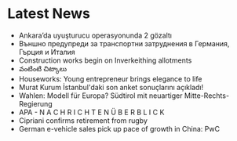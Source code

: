 # Latest News
-  Ankara’da uyuşturucu operasyonunda 2 gözaltı
-  Външно предупреди за транспортни затруднения в Германия, Гърция и Италия
-  Construction works begin on Inverkeithing allotments
-  వంటింటి చిట్కాలు
-  Houseworks: Young entrepreneur brings elegance to life
-  Murat Kurum İstanbul'daki son anket sonuçlarını açıkladı!
-  Wahlen: Modell für Europa? Südtirol mit neuartiger Mitte-Rechts-Regierung
-  APA - N A C H R I C H T E N Ü B E R B L I C K
-  Cipriani confirms retirement from rugby
-  German e-vehicle sales pick up pace of growth in China: PwC
